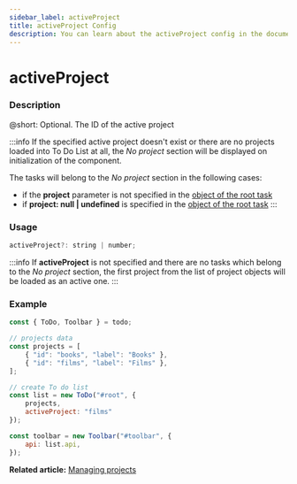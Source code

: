 ```yaml
---
sidebar_label: activeProject
title: activeProject Config
description: You can learn about the activeProject config in the documentation of the DHTMLX JavaScript To Do List library. Browse developer guides and API reference, try out code examples and live demos, and download a free 30-day evaluation version of DHTMLX To Do List.
---
```


# activeProject

### Description

@short: Optional. The ID of the active project

:::info
If the specified active project doesn't exist or there are no projects loaded into To Do List at all, the *No project* section will be displayed on initialization of the component. 

The tasks will belong to the *No project* section in the following cases:
- if the **project** parameter is not specified in the [object of the root task](../../configs/tasks_config/)
- if **project: null | undefined** is specified in the [object of the root task](../../configs/tasks_config/)
:::

### Usage

~~~js
activeProject?: string | number;
~~~

:::info
If **activeProject** is not specified and there are no tasks which belong to the *No project* section, the first project from the list of project objects will be loaded as an active one.
:::

### Example

~~~js {4-7,11-12}
const { ToDo, Toolbar } = todo;

// projects data
const projects = [
    { "id": "books", "label": "Books" },
    { "id": "films", "label": "Films" },
];

// create To do list
const list = new ToDo("#root", {
	projects,
    activeProject: "films"
});

const toolbar = new Toolbar("#toolbar", {
    api: list.api,
});
~~~

**Related article:** [Managing projects](guides/project_index.md)